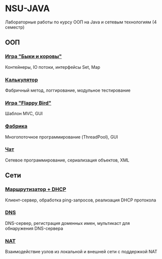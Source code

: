 # NSU-JAVA
Лабораторные работы по курсу ООП на Java и сетевым технологиям (4 семестр)

## ООП
### [Игра "Быки и коровы"](https://github.com/yutsiro/NSU-JAVA/tree/main/redbull_redcow/src)
Контейнеры, IO потоки, интерфейсы Set, Map
### [Калькулятор](https://github.com/yutsiro/NSU-JAVA/tree/main/cactulator/src)
Фабричный метод, логгирование, модульное тестирование
### [Игра "Flappy Bird"](https://github.com/yutsiro/NSU-JAVA/tree/main/flappyB/src)
Шаблон MVC, GUI
### [Фабрика](https://github.com/yutsiro/NSU-JAVA/tree/main/fabrika)
Многопоточное программирование (ThreadPool), GUI
### [Чат](https://github.com/yutsiro/NSU-JAVA/tree/main/new_chat)
Сетевое программирование, сериализация объектов, XML
## Сети
### [Маршрутизатор + DHCP](https://github.com/yutsiro/NSU-JAVA/tree/main/router/src)
Клиент-сервер, обработка ping-запросов, реализация DHCP протокола
### [DNS](https://github.com/yutsiro/NSU-JAVA/tree/main/dns/src)
DNS-сервер, регистрация доменных имен, мультикаст для обнаружения DNS-сервера
### [NAT](https://github.com/yutsiro/NSU-JAVA/tree/main/nat/src)
Взаимодействие узлов из локальной и внешней сети с поддержкой NAT

